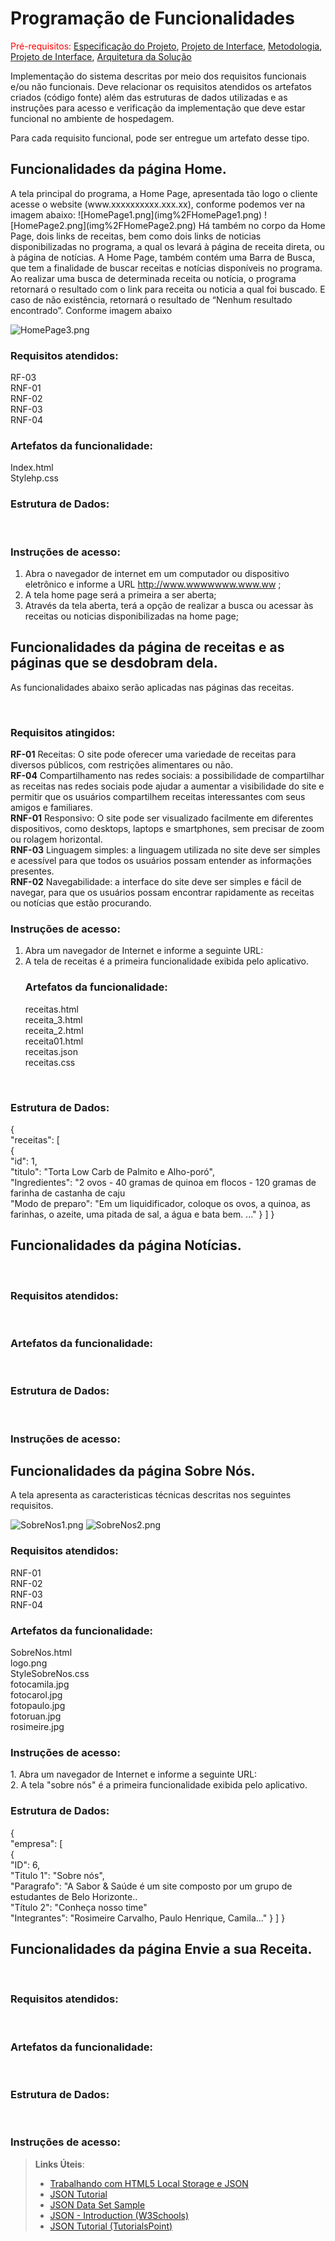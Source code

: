 # Programação de Funcionalidades

<span style="color:red">Pré-requisitos: <a href="2-Especificação do Projeto.md"> Especificação do Projeto</a></span>, <a href="3-Projeto de Interface.md"> Projeto de Interface</a>, <a href="4-Metodologia.md"> Metodologia</a>, <a href="3-Projeto de Interface.md"> Projeto de Interface</a>, <a href="5-Arquitetura da Solução.md"> Arquitetura da Solução</a>

Implementação do sistema descritas por meio dos requisitos funcionais e/ou não funcionais. Deve relacionar os requisitos atendidos os artefatos criados (código fonte) além das estruturas de dados utilizadas e as instruções para acesso e verificação da implementação que deve estar funcional no ambiente de hospedagem.

Para cada requisito funcional, pode ser entregue um artefato desse tipo. 

<h2>Funcionalidades da página Home. </h2>
A tela principal do programa, a Home Page, apresentada tão logo o cliente acesse o website (www.xxxxxxxxxx.xxx.xx), 
conforme podemos ver na imagem abaixo:
![HomePage1.png](img%2FHomePage1.png)
![HomePage2.png](img%2FHomePage2.png)
Há também no corpo da Home Page, dois links de receitas, bem como dois links de noticias disponibilizadas no programa, 
a qual os levará à página de receita direta, ou à página de notícias. A Home Page, também contém uma Barra de Busca, que
tem a finalidade de buscar receitas e notícias disponíveis no programa. Ao realizar uma busca de determinada receita ou 
notícia, o programa retornará o resultado com o link para receita ou noticia a qual foi buscado. E caso de não 
existência, retornará o resultado de “Nenhum resultado encontrado”. Conforme imagem abaixo

![HomePage3.png](img%2FHomePage3.png)
<br><h3>Requisitos atendidos:</h3>
RF-03
<br>RNF-01
<br>RNF-02
<br>RNF-03
<br>RNF-04
<br><h3>Artefatos da funcionalidade:</h3>
Index.html
<br>Stylehp.css
<br><h3>Estrutura de Dados:</h3>
<br><h3>Instruções de acesso:</h3>
1.	Abra o navegador de internet em um computador ou dispositivo eletrônico e informe a URL http://www.wwwwwww.www.ww ;
2.	A tela home page será a primeira a ser aberta;
3.	Através da tela aberta, terá a opção de realizar a busca ou acessar às receitas ou noticias disponibilizadas na home page;

<h2>Funcionalidades da página de receitas e as páginas que se desdobram dela. </h2>
As funcionalidades abaixo serão aplicadas nas páginas das receitas. 

<br><h3>Requisitos atingidos:</h3>
<b> RF-01</b>	Receitas: O site pode oferecer uma variedade de receitas para diversos públicos, com restrições alimentares ou não.
<br> <b>RF-04</b>	Compartilhamento nas redes sociais: a possibilidade de compartilhar as receitas nas redes sociais pode ajudar a aumentar a visibilidade do site e permitir que os usuários compartilhem receitas interessantes com seus amigos e familiares.
<br> <b>RNF-01</b>	Responsivo: O site pode ser visualizado facilmente em diferentes dispositivos, como desktops, laptops e smartphones, sem precisar de zoom ou rolagem horizontal.
<br> <b>RNF-03</b>	Linguagem simples: a linguagem utilizada no site deve ser simples e acessível para que todos os usuários possam entender as informações presentes.
<br> <b>RNF-02</b>	Navegabilidade: a interface do site deve ser simples e fácil de navegar, para que os usuários possam encontrar rapidamente as receitas ou notícias que estão procurando.
<br><h3>Instruções de acesso:</h3>
1.	Abra um navegador de Internet e informe a seguinte URL: 
2.	A tela de receitas é a primeira funcionalidade exibida pelo aplicativo.
<br><h3>Artefatos da funcionalidade:</h3>
receitas.html
<br>receita_3.html
<br>receita_2.html
<br>receita01.html
<br>receitas.json
<br>receitas.css

<br><h3>Estrutura de Dados:</h3>
{
<br>"receitas": [
<br>{
<br>"id": 1,
<br>"titulo": "Torta Low Carb de Palmito e Alho-poró",
<br>"Ingredientes": "2 ovos - 40 gramas de quinoa em flocos - 120 gramas de farinha de castanha de caju
<br>"Modo de preparo": "Em um liquidificador, coloque os ovos, a quinoa, as farinhas, o azeite, uma pitada de sal, a água e bata bem. ..."
}
]
}


<h2>Funcionalidades da página Notícias. </h2>
<br><h3>Requisitos atendidos:</h3>
<br><h3>Artefatos da funcionalidade:</h3>
<br><h3>Estrutura de Dados:</h3>
<br><h3>Instruções de acesso:</h3>

<h2>Funcionalidades da página Sobre Nós. </h2>
A tela apresenta as caracteristicas técnicas descritas nos seguintes requisitos.

![SobreNos1.png](img%2FSobreNos1.png)
![SobreNos2.png](img%2FSobreNos2.png)

<h3>Requisitos atendidos:</h3>
RNF-01
<br>RNF-02
<br>RNF-03
<br>RNF-04

<h3>Artefatos da funcionalidade:</h3>
SobreNos.html
<br>logo.png
<br>StyleSobreNos.css
<br>fotocamila.jpg
<br>fotocarol.jpg
<br>fotopaulo.jpg
<br>fotoruan.jpg
<br>rosimeire.jpg

<h3>Instruções de acesso:</h3>
1. Abra um navegador de Internet e informe a seguinte URL:<br>
2. A tela "sobre nós" é a primeira funcionalidade exibida pelo aplicativo.

<h3>Estrutura de Dados:</h3>

{
<br>"empresa": [
<br>{
<br>"ID": 6,
<br>"Titulo 1": "Sobre nós",
<br>"Paragrafo": "A Sabor & Saúde é um site composto por um grupo de estudantes de Belo Horizonte..
<br>"Título 2": "Conheça nosso time"
<br>"Integrantes": "Rosimeire Carvalho, Paulo Henrique, Camila..." } ] }

<h2>Funcionalidades da página Envie a sua Receita. </h2>
<br><h3>Requisitos atendidos:</h3>
<br><h3>Artefatos da funcionalidade:</h3>
<br><h3>Estrutura de Dados:</h3>
<br><h3>Instruções de acesso:</h3>

> **Links Úteis**:
>
> - [Trabalhando com HTML5 Local Storage e JSON](https://www.devmedia.com.br/trabalhando-com-html5-local-storage-e-json/29045)
> - [JSON Tutorial](https://www.w3resource.com/JSON)
> - [JSON Data Set Sample](https://opensource.adobe.com/Spry/samples/data_region/JSONDataSetSample.html)
> - [JSON - Introduction (W3Schools)](https://www.w3schools.com/js/js_json_intro.asp)
> - [JSON Tutorial (TutorialsPoint)](https://www.tutorialspoint.com/json/index.htm)